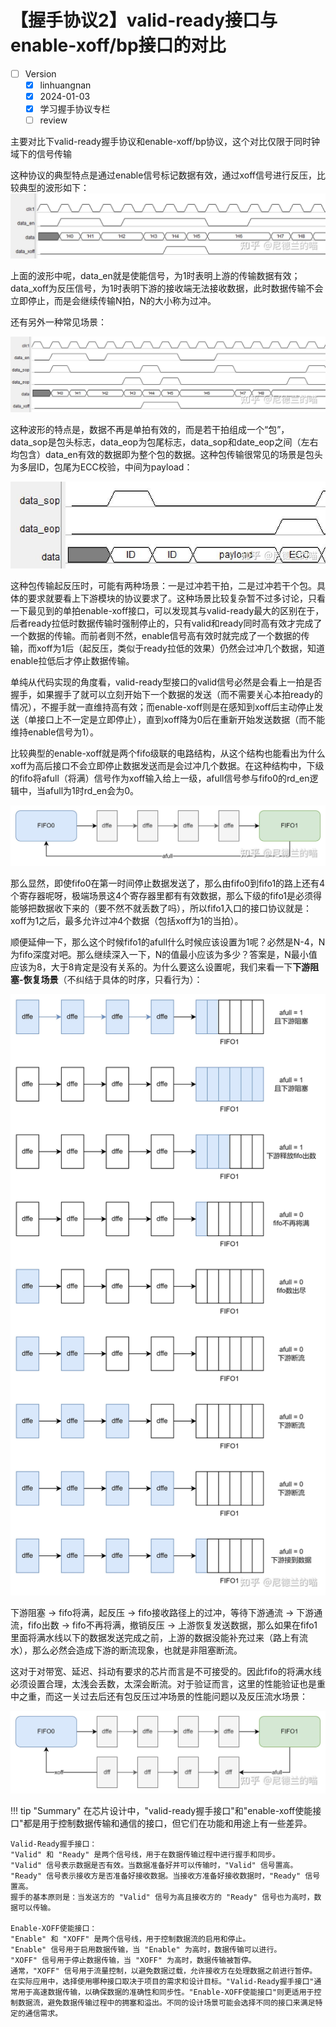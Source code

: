 # 【握手协议2】valid-ready接口与enable-xoff/bp接口的对比

- [ ] Version
    * [x] linhuangnan
    * [x] 2024-01-03 
    * [x] 学习握手协议专栏
    * [ ] review

主要对比下valid-ready握手协议和enable-xoff/bp协议，这个对比仅限于同时钟域下的信号传输

这种协议的典型特点是通过enable信号标记数据有效，通过xoff信号进行反压，比较典型的波形如下：
![39](../img/39.jpg)

上面的波形中呢，data_en就是使能信号，为1时表明上游的传输数据有效；data_xoff为反压信号，为1时表明下游的接收端无法接收数据，此时数据传输不会立即停止，而是会继续传输N拍，N的大小称为过冲。

还有另外一种常见场景：

![40](../img/40.jpg)

这种波形的特点是，数据不再是单拍有效的，而是若干拍组成一个“包”，data_sop是包头标志，data_eop为包尾标志，data_sop和date_eop之间（左右均包含）data_en有效的数据即为整个包的数据。这种包传输很常见的场景是包头为多层ID，包尾为ECC校验，中间为payload：

![41](../img/41.jpg)

这种包传输起反压时，可能有两种场景：一是过冲若干拍，二是过冲若干个包。具体的要求就要看上下游模块的协议要求了。这种场景比较复杂暂不过多讨论，只看一下最见到的单拍enable-xoff接口，可以发现其与valid-ready最大的区别在于，后者ready拉低时数据传输时强制停止的，只有valid和ready同时高有效才完成了一个数据的传输。而前者则不然，enable信号高有效时就完成了一个数据的传输，而xoff为1后（起反压，类似于ready拉低的效果）仍然会过冲几个数据，知道enable拉低后才停止数据传输。

单纯从代码实现的角度看，valid-ready型接口的valid信号必然是会看上一拍是否握手，如果握手了就可以立刻开始下一个数据的发送（而不需要关心本拍ready的情况），不握手就一直维持高有效；而enable-xoff则是在感知到xoff后主动停止发送（单接口上不一定是立即停止），直到xoff降为0后在重新开始发送数据（而不能维持enable信号为1）。

比较典型的enable-xoff就是两个fifo级联的电路结构，从这个结构也能看出为什么xoff为高后接口不会立即停止数据发送而是会过冲几个数据。在这种结构中，下级的fifo将afull（将满）信号作为xoff输入给上一级，afull信号参与fifo0的rd_en逻辑中，当afull为1时rd_en会为0。

![42](../img/42.jpg)

那么显然，即使fifo0在第一时间停止数据发送了，那么由fifo0到fifo1的路上还有4个寄存器呢呀，极端场景这4个寄存器里都有有效数据，那么下级的fifo1是必须得能够把数据收下来的（要不然不就丢数了吗），所以fifo1入口的接口协议就是：xoff为1之后，最多允许过冲4个数据（包括xoff为1的当拍）。

顺便延伸一下，那么这个时候fifo1的afull什么时候应该设置为1呢？必然是N-4，N为fifo深度对吧。那么继续深入一下，N的值最小应该为多少？答案是，N最小值应该为8，大于8肯定是没有关系的。为什么要这么设置呢，我们来看一下**下游阻塞-恢复场景**（不纠结于具体的时序，只看行为）：

![43](../img/43.jpg)

下游阻塞 -> fifo将满，起反压 -> fifo接收路径上的过冲，等待下游通流 -> 下游通流，fifo出数 -> fifo不再将满，撤销反压 -> 上游恢复发送数据，那么如果在fifo1里面将满水线以下的数据发送完成之前，上游的数据没能补充过来（路上有流水），那么必然会造成下游的断流现象，也就是非阻塞断流。

这对于对带宽、延迟、抖动有要求的芯片而言是不可接受的。因此fifo的将满水线必须设置合理，太浅会丢数，太深会断流。对于验证而言，这里的性能验证也是重中之重，而这一关过去后还有包反压过冲场景的性能问题以及反压流水场景：

![44](../img/44.jpg)

!!! tip "Summary"
    在芯片设计中，"valid-ready握手接口"和"enable-xoff使能接口"都是用于控制数据传输和通信的接口，但它们在功能和用途上有一些差异。

    Valid-Ready握手接口：
    "Valid" 和 "Ready" 是两个信号线，用于在数据传输过程中进行握手和同步。
    "Valid" 信号表示数据是否有效。当数据准备好并可以传输时，"Valid" 信号置高。
    "Ready" 信号表示接收方是否准备好接收数据。当接收方准备好接收数据时，"Ready" 信号置高。
    握手的基本原则是：当发送方的 "Valid" 信号为高且接收方的 "Ready" 信号也为高时，数据可以传输。

    Enable-XOFF使能接口：
    "Enable" 和 "XOFF" 是两个信号线，用于控制数据流的启用和停止。
    "Enable" 信号用于启用数据传输，当 "Enable" 为高时，数据传输可以进行。
    "XOFF" 信号用于停止数据传输，当 "XOFF" 为高时，数据传输被暂停。
    通常，"XOFF" 信号用于流量控制，以避免数据过载，允许接收方在处理数据之前进行暂停。
    在实际应用中，选择使用哪种接口取决于项目的需求和设计目标。"Valid-Ready握手接口"通常用于高速数据传输，以确保数据的准确性和同步性。"Enable-XOFF使能接口"则更适用于控制数据流，避免数据传输过程中的拥塞和溢出。不同的设计场景可能会选择不同的接口来满足特定的通信需求。
